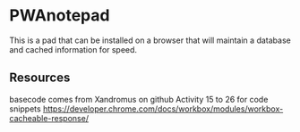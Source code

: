 # PWAnotepad
This is a pad that can be installed on a browser that will maintain a database and cached information for speed.


## Resources
basecode comes from Xandromus on github
Activity 15 to 26 for code snippets
https://developer.chrome.com/docs/workbox/modules/workbox-cacheable-response/
